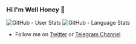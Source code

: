 ### Hi I'm Well Honey 👋

![GitHub - User Stats](https://github-readme-stats.vercel.app/api?username=kevin335200&theme=radical&show_icons=true?)
![GitHub - Language Stats](https://github-readme-stats.vercel.app/api/top-langs/?username=kevin335200&theme=radical&show_icons=true?)

- Follow me on [Twitter](https://twitter.com/kevin335200) or [Telegram Channel](https://t.me/well_honey_channel)

